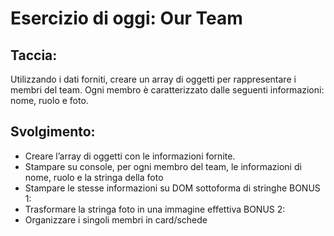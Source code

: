 # Esercizio di oggi: Our Team

## Taccia:

Utilizzando i dati forniti, creare un array di oggetti per rappresentare i membri del team.
Ogni membro è caratterizzato dalle seguenti informazioni: nome, ruolo e foto.

## Svolgimento:

- Creare l’array di oggetti con le informazioni fornite.
- Stampare su console, per ogni membro del team, le informazioni di nome, ruolo e la stringa della foto
- Stampare le stesse informazioni su DOM sottoforma di stringhe
BONUS 1:
- Trasformare la stringa foto in una immagine effettiva
BONUS 2:
- Organizzare i singoli membri in card/schede